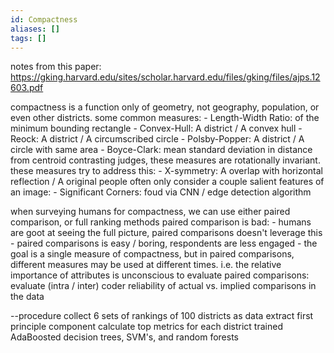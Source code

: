```yaml
---
id: Compactness
aliases: []
tags: []
---
```

notes from this paper: https://gking.harvard.edu/sites/scholar.harvard.edu/files/gking/files/ajps.12603.pdf

compactness is a function only of geometry, not geography, population, or even other districts.
some common measures:
    - Length-Width Ratio: of the minimum bounding rectangle
    - Convex-Hull:    A district / A convex hull
    - Reock:          A district / A circumscribed circle
    - Polsby-Popper:  A district / A circle with same area
    - Boyce-Clark:    mean standard deviation in distance from centroid
contrasting judges, these measures are rotationally invariant. these measures try to address this:
    - X-symmetry:     A overlap with horizontal reflection / A original
people often only consider a couple salient features of an image:
    - Significant Corners: foud via CNN / edge detection algorithm

when surveying humans for compactness, we can use either paired comparison, or full ranking methods
paired comparison is bad:
    - humans are goot at seeing the full picture, paired comparisons doesn't leverage this
    - paired comparisons is easy / boring, respondents are less engaged
    - the goal is a single measure of compactness, but in paired comparisons, different measures may be used at different times. i.e. the relative importance of attributes is unconscious
to evaluate paired comparisons: evaluate (intra / inter) coder reliability of actual vs. implied comparisons in the data

--procedure
collect 6 sets of rankings of 100 districts as data
extract first principle component
calculate top metrics for each district
trained AdaBoosted decision trees, SVM's, and random forests
